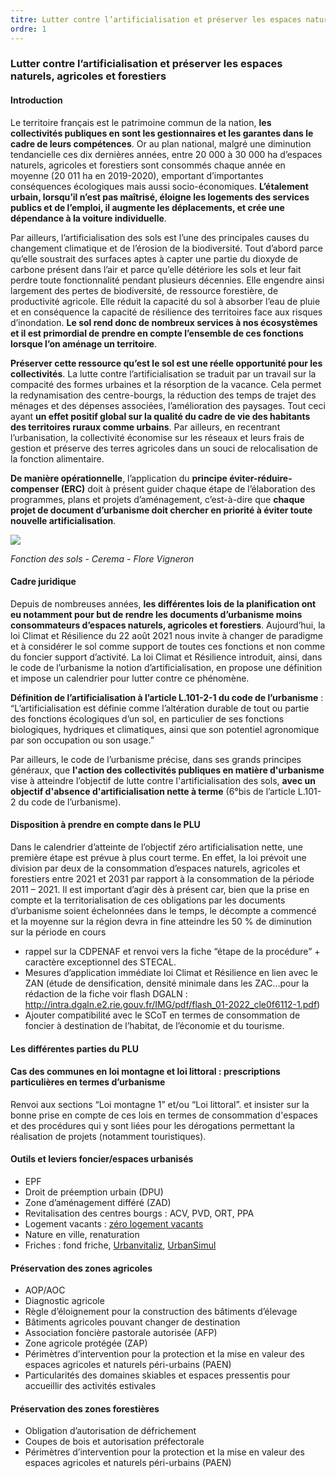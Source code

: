 ```yaml
---
titre: Lutter contre l’artificialisation et préserver les espaces naturels, agricoles et forestiers
ordre: 1
---
```

### Lutter contre l’artificialisation et préserver les espaces naturels, agricoles et forestiers

#### Introduction
Le territoire français est le patrimoine commun de la nation, **les collectivités publiques en sont les gestionnaires et les garantes dans le cadre de leurs compétences**. Or au plan national, malgré une diminution tendancielle ces dix dernières années, entre 20 000 à 30 000 ha d’espaces naturels, agricoles et forestiers sont consommés chaque année en moyenne (20 011 ha en 2019-2020), emportant d’importantes conséquences écologiques mais aussi socio-économiques. **L’étalement urbain, lorsqu’il n’est pas maîtrisé, éloigne les logements des services publics et de l’emploi, il augmente les déplacements, et crée une dépendance à la voiture individuelle**. 

Par ailleurs, l’artificialisation des sols est l’une des principales causes du changement climatique et de l’érosion de la biodiversité. Tout d’abord parce qu’elle soustrait des surfaces aptes à capter une partie du dioxyde de carbone présent dans l’air et parce qu’elle détériore les sols et leur fait perdre toute fonctionnalité pendant plusieurs décennies. Elle engendre ainsi largement des pertes de biodiversité, de ressource forestière, de productivité agricole. Elle réduit la capacité du sol à absorber l’eau de pluie et en conséquence la capacité de résilience des territoires face aux risques d’inondation. **Le sol rend donc de nombreux services à nos écosystèmes et il est primordial de prendre en compte l’ensemble de ces fonctions lorsque l’on aménage un territoire**.

**Préserver cette ressource qu’est le sol est une réelle opportunité pour les collectivités**. La lutte contre l’artificialisation se traduit par un travail sur la compacité des formes urbaines et la résorption de la vacance. Cela permet la redynamisation des centre-bourgs, la réduction des temps de trajet des ménages et des dépenses associées, l’amélioration des paysages. Tout ceci ayant **un effet positif global sur la qualité du cadre de vie des habitants des territoires ruraux comme urbains**. Par ailleurs, en recentrant l’urbanisation, la collectivité économise sur les réseaux et leurs frais de gestion et préserve des terres agricoles dans un souci de relocalisation de la fonction alimentaire.

**De manière opérationnelle**, l’application du **principe éviter-réduire-compenser (ERC)** doit à présent guider chaque étape de l’élaboration des programmes, plans et projets d’aménagement, c’est-à-dire que **chaque projet de document d’urbanisme doit chercher en priorité à éviter toute nouvelle artificialisation**. 

 <img src="/images/ZAN.png"/>

*Fonction des sols - Cerema - Flore Vigneron*

#### Cadre juridique
Depuis de nombreuses années, **les différentes lois de la planification ont eu notamment pour but de rendre les documents d’urbanisme moins consommateurs d’espaces naturels, agricoles et forestiers**. Aujourd’hui, la loi Climat et Résilience du 22 août 2021 nous invite à changer de paradigme et à considérer le sol comme support de toutes ces fonctions et non comme du foncier support d’activité. La loi Climat et Résilience introduit, ainsi, dans le code de l’urbanisme la notion d’artificialisation, en propose une définition et impose un calendrier pour lutter contre ce phénomène.

**Définition de l’artificialisation à l’article L.101-2-1 du code de l’urbanisme** : “L’artificialisation est définie comme l’altération durable de tout ou partie des fonctions écologiques d’un sol, en particulier de ses fonctions biologiques, hydriques et climatiques, ainsi que son potentiel agronomique par son occupation ou son usage.”

Par ailleurs, le code de l’urbanisme précise, dans ses grands principes généraux, que **l'action des collectivités publiques en matière d'urbanisme** vise à atteindre l’objectif de lutte contre l'artificialisation des sols, **avec un objectif d'absence d'artificialisation nette à terme** (6°bis de l’article L.101-2 du code de l’urbanisme).

#### Disposition à prendre en compte dans le PLU
Dans le calendrier d’atteinte de l’objectif zéro artificialisation nette, une première étape est prévue à plus court terme. En effet, la loi prévoit une division par deux de la consommation d’espaces naturels, agricoles et forestiers entre 2021 et 2031 par rapport à la consommation de la période 2011 – 2021. Il est important d’agir dès à présent car, bien que la prise en compte et la territorialisation de ces obligations par les documents d’urbanisme soient échelonnées dans le temps, le décompte a commencé et la moyenne sur la région devra in fine atteindre les 50 % de diminution sur la période en cours

- rappel sur la CDPENAF et renvoi vers la fiche “étape de la procédure” + caractère exceptionnel des STECAL.
- Mesures d’application immédiate loi Climat et Résilience en lien avec le ZAN (étude de densification, densité minimale dans les ZAC…pour la rédaction de la fiche voir flash DGALN : http://intra.dgaln.e2.rie.gouv.fr/IMG/pdf/flash_01-2022_cle0f6112-1.pdf)
- Ajouter compatibilité avec le SCoT en termes de consommation de foncier à destination de l’habitat, de l’économie et du tourisme.

#### Les différentes parties du PLU
#### Cas des communes en loi montagne et loi littoral : prescriptions particulières en termes d’urbanisme
Renvoi aux sections “Loi montagne 1” et/ou “Loi littoral”.
et insister sur la bonne prise en compte de ces lois en termes de consommation d'espaces et des procédures qui y sont liées pour les dérogations permettant la réalisation de projets (notamment touristiques).
#### Outils et leviers foncier/espaces urbanisés
- EPF
- Droit de préemption urbain (DPU)
- Zone d’aménagement différé (ZAD)
- Revitalisation des centres bourgs : ACV, PVD, ORT, PPA
- Logement vacants : [zéro logement vacants](https://zerologementvacant.beta.gouv.fr/)
- Nature en ville, renaturation
- Friches : fond friche, [Urbanvitaliz](https://urbanvitaliz.fr/), [UrbanSimul](https://urbansimul.cerema.fr/)

#### Préservation des zones agricoles
- AOP/AOC
- Diagnostic agricole 
- Règle d’éloignement pour la construction des bâtiments d’élevage
- Bâtiments agricoles pouvant changer de destination
- Association foncière pastorale autorisée (AFP) 
- Zone agricole protégée (ZAP) 
- Périmètres d’intervention pour la protection et la mise en valeur des espaces agricoles et naturels péri-urbains (PAEN)
- Particularités des domaines skiables et espaces pressentis pour accueillir des activités estivales

#### Préservation des zones forestières
- Obligation d’autorisation de défrichement
- Coupes de bois et autorisation préfectorale
- Périmètres d’intervention pour la protection et la mise en valeur des espaces agricoles et naturels péri-urbains (PAEN)


